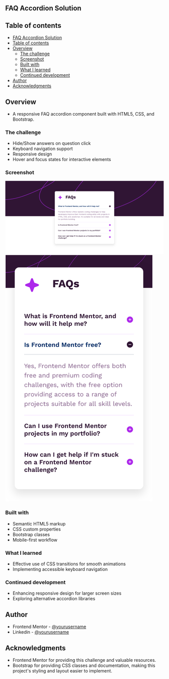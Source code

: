 ## FAQ Accordion Solution

## Table of contents

- [FAQ Accordion Solution](#faq-accordion-solution)
- [Table of contents](#table-of-contents)
- [Overview](#overview)
  - [The challenge](#the-challenge)
  - [Screenshot](#screenshot)
  - [Built with](#built-with)
  - [What I learned](#what-i-learned)
  - [Continued development](#continued-development)
- [Author](#author)
- [Acknowledgments](#acknowledgments)

## Overview

- A responsive FAQ accordion component built with HTML5, CSS, and Bootstrap.

### The challenge

- Hide/Show answers on question click
- Keyboard navigation support
- Responsive design
- Hover and focus states for interactive elements

### Screenshot

![](./screenshots/Desktop%20design.png)
![](./screenshots/Mobile%20design.png)



### Built with

- Semantic HTML5 markup
- CSS custom properties
- Bootstrap classes
- Mobile-first workflow


### What I learned

- Effective use of CSS transitions for smooth animations
- Implementing accessible keyboard navigation


### Continued development

- Enhancing responsive design for larger screen sizes
- Exploring alternative accordion libraries


## Author

- Frontend Mentor - [@yourusername](https://www.frontendmentor.io/profile/yourusername)
- Linkedin - [@yourusername](https://www.twitter.com/yourusername)


## Acknowledgments

- Frontend Mentor for providing this challenge and valuable resources.
- Bootstrap for providing CSS classes and documentation, making this project's styling and layout    easier to implement.

